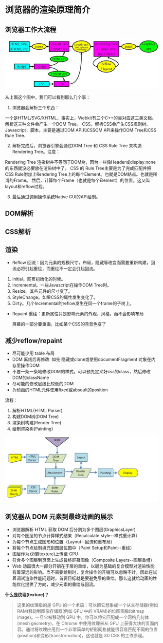 <!--
 * @Author: tim
 * @Date: 2020-10-14 16:41:43
 * @LastEditors: tim
 * @LastEditTime: 2020-11-16 13:48:47
 * @Description: https://coolshell.cn/articles/9666.html
-->
# 浏览器的渲染原理简介

## 浏览器工作大流程
![浏览器工作大流程](./static/img/browser/Render-Process-768x250.jpg)

从上面这个图中，我们可以看到那么几个事：


1. 浏览器会解析三个东西：

一个是HTML/SVG/XHTML，事实上，Webkit有三个C++的类对应这三类文档。解析这三种文件会产生一个DOM Tree。
CSS，解析CSS会产生CSS规则树。
Javascript，脚本，主要是通过DOM API和CSSOM API来操作DOM Tree和CSS Rule Tree.

2. 解析完成后，浏览器引擎会通过DOM Tree 和 CSS Rule Tree 来构造 Rendering Tree。注意：

Rendering Tree 渲染树并不等同于DOM树，因为一些像Header或display:none的东西就没必要放在渲染树中了。
CSS 的 Rule Tree主要是为了完成匹配并把CSS Rule附加上Rendering Tree上的每个Element。也就是DOM结点。也就是所谓的Frame。
然后，计算每个Frame（也就是每个Element）的位置，这又叫layout和reflow过程。

3. 最后通过调用操作系统Native GUI的API绘制。

## DOM解析

## CSS解析

## 渲染

* Reflow 回流：因为元素的规模尺寸，布局，隐藏等改变而需要重新构建，回流必将引起重绘，而重绘不一定会引起回流。
1. Initial。网页初始化的时候。
2. Incremental。一些Javascript在操作DOM Tree时。
3. Resize。其些元件的尺寸变了。
4. StyleChange。如果CSS的属性发生变化了。
5. Dirty。几个Incremental的reflow发生在同一个frame的子树上。

* Repaint 重绘：更新属性只是影响元素的外观，风格，而不会影响布局

  屏幕的一部分要重画，比如某个CSS的背景色变了

## 减少reflow/repaint

* 尽可能少用 table 布局
* DOM 离线后再修改: 如先 隐藏或clone或使用documentFragment 对象在内存里操作DOM 
* 不要一条一条地修改DOM的样式。可以预先定义好css的class，然后修改DOM的className
* 尽可能的修改层级比较低的DOM
* 为动画的HTML元件使用fixed或absoult的position

流程：
1. 解析HTML(HTML Parser)
2. 构建DOM树(DOM Tree)
3. 渲染树构建(Render Tree)
4. 绘制渲染树(Painting)

![浏览器的渲染](./static/img/browser/浏览器的渲染.png)

## 浏览器从 DOM 元素到最终动画的展示

* 浏览器解析 HTML 获取 DOM 后分割为多个图层(GraphicsLayer)
* 对每个图层的节点计算样式结果（Recalculate style--样式重计算）
* 为每个节点生成图形和位置（Layout--回流和重布局）
* 将每个节点绘制填充到图层位图中（Paint Setup和Paint--重绘）
* 图层作为*纹理*(texture)上传至 GPU
* 符合多个图层到页面上生成最终屏幕图像（Composite Layers--图层重组）
* Web 动画很大一部分开销在于层的重绘，以层为基础的复合模型对渲染性能有着深远的影响。当不需要绘制时，复合操作的开销可以忽略不计，因此在试着调试渲染性能问题时，首要目标就是要避免层的重绘。那么这就给动画的性能优化提供了方向，减少元素的重绘与回流。

**什么是纹理(texture)？**
> 这里的纹理指的是 GPU 的一个术语：可以把它想象成一个从主存储器(例如 RAM)移动到图像存储器(例如 GPU 中的 VRAM)的位图图像(bitmap image)。一旦它被移动到 GPU 中，你可以将它匹配成一个网格几何体(mesh geometry)，在 Chrome 中使用纹理来从 GPU 上获得大块的页面内容。通过将纹理应用到一个非常简单的矩形网格就能很容易匹配不同的位置(position)和变形(transformation)，这也就是 3D CSS 的工作原理。